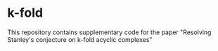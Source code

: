 # k-fold
This repository contains supplementary code for the paper "Resolving Stanley's conjecture on k-fold acyclic complexes"
